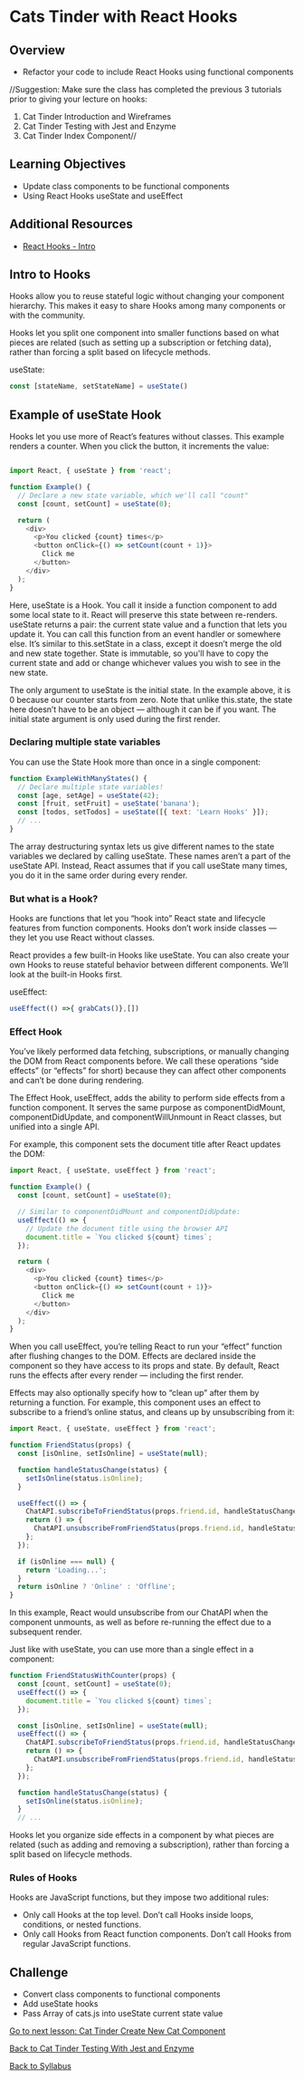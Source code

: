# Cats Tinder with React Hooks

## Overview
- Refactor your code to include React Hooks using functional components

//Suggestion: Make sure the class has completed the previous 3 tutorials prior to giving your lecture on hooks:
1. Cat Tinder Introduction and Wireframes
2. Cat Tinder Testing with Jest and Enzyme
3. Cat Tinder Index Component//


## Learning Objectives
- Update class components to be functional components
- Using React Hooks useState and useEffect

## Additional Resources
- [React Hooks - Intro](https://reactjs.org/docs/hooks-intro.html)


## Intro to Hooks
 Hooks allow you to reuse stateful logic without changing your component hierarchy. This makes it easy to share Hooks among many components or with the community.

 Hooks let you split one component into smaller functions based on what pieces are related (such as setting up a subscription or fetching data), rather than forcing a split based on lifecycle methods. 

useState:
 ```JavaScript
 const [stateName, setStateName] = useState()
 ```

## Example of useState Hook
Hooks let you use more of React’s features without classes. This example renders a counter. When you click the button, it increments the value:

```JavaScript

import React, { useState } from 'react';

function Example() {
  // Declare a new state variable, which we'll call "count"
  const [count, setCount] = useState(0);

  return (
    <div>
      <p>You clicked {count} times</p>
      <button onClick={() => setCount(count + 1)}>
        Click me
      </button>
    </div>
  );
}
``` 

Here, useState is a Hook. You call it inside a function component to add some local state to it. React will preserve this state between re-renders. useState returns a pair: the current state value and a function that lets you update it. You can call this function from an event handler or somewhere else. It’s similar to this.setState in a class, except it doesn’t merge the old and new state together. State is immutable, so you'll have to copy the current state and add or change whichever values you wish to see in the new state.

The only argument to useState is the initial state. In the example above, it is 0 because our counter starts from zero. Note that unlike this.state, the state here doesn’t have to be an object — although it can be if you want. The initial state argument is only used during the first render.

### Declaring multiple state variables
You can use the State Hook more than once in a single component:

```JavaScript
function ExampleWithManyStates() {
  // Declare multiple state variables!
  const [age, setAge] = useState(42);
  const [fruit, setFruit] = useState('banana');
  const [todos, setTodos] = useState([{ text: 'Learn Hooks' }]);
  // ...
}
```
The array destructuring syntax lets us give different names to the state variables we declared by calling useState. These names aren’t a part of the useState API. Instead, React assumes that if you call useState many times, you do it in the same order during every render. 

### But what is a Hook?
Hooks are functions that let you “hook into” React state and lifecycle features from function components. Hooks don’t work inside classes — they let you use React without classes. 

React provides a few built-in Hooks like useState. You can also create your own Hooks to reuse stateful behavior between different components. We’ll look at the built-in Hooks first.


useEffect:
 ```JavaScript
 useEffect(() =>{ grabCats()},[])
 ```


### Effect Hook
You’ve likely performed data fetching, subscriptions, or manually changing the DOM from React components before. We call these operations “side effects” (or “effects” for short) because they can affect other components and can’t be done during rendering.

The Effect Hook, useEffect, adds the ability to perform side effects from a function component. It serves the same purpose as componentDidMount, componentDidUpdate, and componentWillUnmount in React classes, but unified into a single API. 

For example, this component sets the document title after React updates the DOM:

```JavaScript
import React, { useState, useEffect } from 'react';

function Example() {
  const [count, setCount] = useState(0);

  // Similar to componentDidMount and componentDidUpdate:
  useEffect(() => {
    // Update the document title using the browser API
    document.title = `You clicked ${count} times`;
  });

  return (
    <div>
      <p>You clicked {count} times</p>
      <button onClick={() => setCount(count + 1)}>
        Click me
      </button>
    </div>
  );
}
```

When you call useEffect, you’re telling React to run your “effect” function after flushing changes to the DOM. Effects are declared inside the component so they have access to its props and state. By default, React runs the effects after every render — including the first render. 

Effects may also optionally specify how to “clean up” after them by returning a function. For example, this component uses an effect to subscribe to a friend’s online status, and cleans up by unsubscribing from it:

```JavaScript
import React, { useState, useEffect } from 'react';

function FriendStatus(props) {
  const [isOnline, setIsOnline] = useState(null);

  function handleStatusChange(status) {
    setIsOnline(status.isOnline);
  }

  useEffect(() => {
    ChatAPI.subscribeToFriendStatus(props.friend.id, handleStatusChange);
    return () => {
      ChatAPI.unsubscribeFromFriendStatus(props.friend.id, handleStatusChange);
    };
  });

  if (isOnline === null) {
    return 'Loading...';
  }
  return isOnline ? 'Online' : 'Offline';
}
```

In this example, React would unsubscribe from our ChatAPI when the component unmounts, as well as before re-running the effect due to a subsequent render. 

Just like with useState, you can use more than a single effect in a component:

```JavaScript
function FriendStatusWithCounter(props) {
  const [count, setCount] = useState(0);
  useEffect(() => {
    document.title = `You clicked ${count} times`;
  });

  const [isOnline, setIsOnline] = useState(null);
  useEffect(() => {
    ChatAPI.subscribeToFriendStatus(props.friend.id, handleStatusChange);
    return () => {
      ChatAPI.unsubscribeFromFriendStatus(props.friend.id, handleStatusChange);
    };
  });

  function handleStatusChange(status) {
    setIsOnline(status.isOnline);
  }
  // ...
```

Hooks let you organize side effects in a component by what pieces are related (such as adding and removing a subscription), rather than forcing a split based on lifecycle methods.


### Rules of Hooks
Hooks are JavaScript functions, but they impose two additional rules:

- Only call Hooks at the top level. Don’t call Hooks inside loops, conditions, or nested functions.
- Only call Hooks from React function components. Don’t call Hooks from regular JavaScript functions. 

## Challenge
- Convert class components to functional components
- Add useState hooks
- Pass Array of cats.js into useState current state value


[Go to next lesson: Cat Tinder Create New Cat Component](./cat-create.md)

[Back to Cat Tinder Testing With Jest and Enzyme](./jest-enzyme.md)

[Back to Syllabus](../../README.md)
